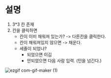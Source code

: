 # 설명


1. 3*3 칸 존재
2. 칸을 클릭하면 
    - 칸이 이미 채워져 있는가? -> 다른칸을 클릭한다.
    - 칸이 채워져있지 않으면 -> 채운다.
    - 세줄이 되었나?
        - 되었으면 이김
        - 안되었으면 다음 사람 입력. (턴을 넘긴다.)


![ezgif com-gif-maker (1)](https://user-images.githubusercontent.com/63354527/103434972-e9944a80-4c4b-11eb-84d4-57f846345829.gif)
